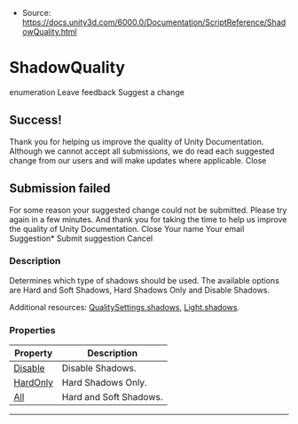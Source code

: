 * Source: https://docs.unity3d.com/6000.0/Documentation/ScriptReference/ShadowQuality.html

# ShadowQuality
enumeration
Leave feedback
Suggest a change
## Success!
Thank you for helping us improve the quality of Unity Documentation. Although we cannot accept all submissions, we do read each suggested change from our users and will make updates where applicable.
Close
## Submission failed
For some reason your suggested change could not be submitted. Please <a>try again</a> in a few minutes. And thank you for taking the time to help us improve the quality of Unity Documentation.
Close
Your name Your email Suggestion* Submit suggestion
Cancel
### Description
Determines which type of shadows should be used.
The available options are Hard and Soft Shadows, Hard Shadows Only and Disable Shadows.  
  
Additional resources: [QualitySettings.shadows](https://docs.unity3d.com/6000.0/Documentation/ScriptReference/QualitySettings-shadows.html), [Light.shadows](https://docs.unity3d.com/6000.0/Documentation/ScriptReference/Light-shadows.html).
### Properties
Property | Description  
---|---  
[Disable](https://docs.unity3d.com/6000.0/Documentation/ScriptReference/ShadowQuality.Disable.html) | Disable Shadows.  
[HardOnly](https://docs.unity3d.com/6000.0/Documentation/ScriptReference/ShadowQuality.HardOnly.html) | Hard Shadows Only.  
[All](https://docs.unity3d.com/6000.0/Documentation/ScriptReference/ShadowQuality.All.html) | Hard and Soft Shadows.  
* * *
